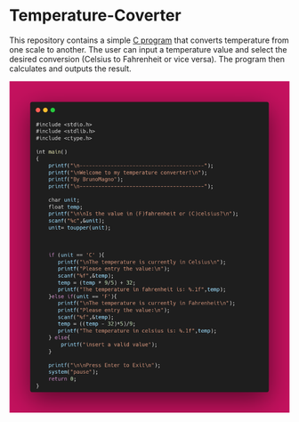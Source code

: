 # Temperature-Coverter
This repository contains a simple <a href="temperature.c">C program</a> that converts temperature from one scale to another. The user can input a temperature value and select the desired conversion (Celsius to Fahrenheit or vice versa). The program then calculates and outputs the result.

![temperatureConverter](image/temperatureConverter.png)
